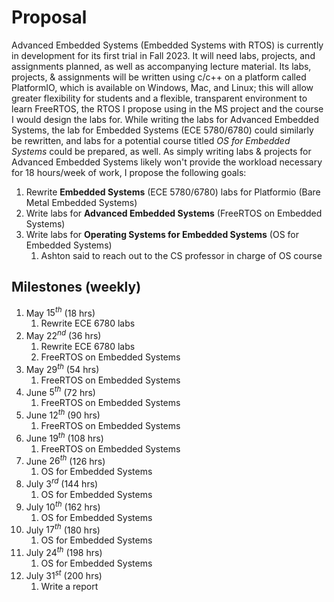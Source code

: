 # Proposal
Advanced Embedded Systems (Embedded Systems with RTOS) is currently in development for its first trial in Fall 2023. It will need labs, projects, and assignments planned, as well as accompanying lecture material. Its labs, projects, & assignments will be written using c/c++ on a platform called PlatformIO, which is available on Windows, Mac, and Linux; this will allow greater flexibility for students and a flexible, transparent environment to learn FreeRTOS, the RTOS I propose using in the MS project and the course I would design the labs for. While writing the labs for Advanced Embedded Systems, the lab for Embedded Systems (ECE 5780/6780) could similarly be rewritten, and labs for a potential course titled _OS for Embedded Systems_ could be prepared, as well. As simply writing labs & projects for Advanced Embedded Systems likely won't provide the workload necessary for 18 hours/week of work, I propose the following goals:

1. Rewrite **Embedded Systems** (ECE 5780/6780) labs for Platformio (Bare Metal Embedded Systems)
2. Write labs for **Advanced Embedded Systems** (FreeRTOS on Embedded Systems)
3. Write labs for **Operating Systems for Embedded Systems** (OS for Embedded Systems)
   1. Ashton said to reach out to the CS professor in charge of OS course

## Milestones (weekly)
1. May $15^{th}$ (18 hrs)
   1. Rewrite ECE 6780 labs
2. May $22^{nd}$ (36 hrs)
   1. Rewrite ECE 6780 labs
   2. FreeRTOS on Embedded Systems
3. May $29^{th}$ (54 hrs)
   1. FreeRTOS on Embedded Systems
5. June $5^{th}$ (72 hrs)
   1. FreeRTOS on Embedded Systems
6. June $12^{th}$ (90 hrs)
   1. FreeRTOS on Embedded Systems
7. June $19^{th}$ (108 hrs)
   1. FreeRTOS on Embedded Systems
8. June $26^{th}$ (126 hrs)
   1. OS for Embedded Systems
9.  July $3^{rd}$  (144 hrs)
    1. OS for Embedded Systems
10. July $10^{th}$ (162 hrs)
    1. OS for Embedded Systems
11. July $17^{th}$ (180 hrs)
    1. OS for Embedded Systems
12. July $24^{th}$ (198 hrs)
    1. OS for Embedded Systems
13. July $31^{st}$ (200 hrs)
    1.  Write a report